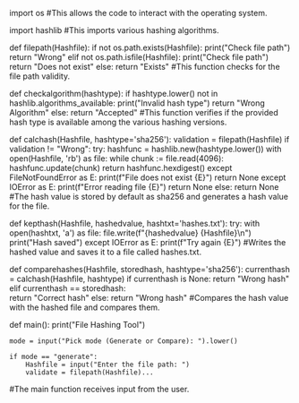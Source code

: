 import os
#This allows the code to interact with the operating system.

import hashlib
#This imports various hashing algorithms.

def filepath(Hashfile):
    if not os.path.exists(Hashfile):
        print("Check file path")
        return "Wrong"
    elif not os.path.isfile(Hashfile):
        print("Check file path")
        return "Does not exist"
    else:
        return "Exists"
#This function checks for the file path validity.

def checkalgorithm(hashtype):
    if hashtype.lower() not in hashlib.algorithms_available:
        print("Invalid hash type")
        return "Wrong Algorithm"
    else:
        return "Accepted"
#This function verifies if the provided hash type is available among the various hashing versions.

def calchash(Hashfile, hashtype='sha256'):
    validation = filepath(Hashfile)
    if validation != "Wrong":
        try:
            hashfunc = hashlib.new(hashtype.lower())
            with open(Hashfile, 'rb') as file:
                while chunk := file.read(4096):
                    hashfunc.update(chunk)
            return hashfunc.hexdigest()
        except FileNotFoundError as E:
            print(f"File does not exist {E}")
            return None
        except IOError as E:
            print(f"Error reading file {E}")
            return None
    else:
        return None
#The hash value is stored by default as sha256 and generates a hash value for the file.

def kepthash(Hashfile, hashedvalue, hashtxt='hashes.txt'):
    try:
        with open(hashtxt, 'a') as file:
            file.write(f"{hashedvalue} {Hashfile}\n")
        print("Hash saved")
    except IOError as E:
        print(f"Try again {E}")
#Writes the hashed value and saves it to a file called hashes.txt.

def comparehashes(Hashfile, storedhash, hashtype='sha256'):
    currenthash = calchash(Hashfile, hashtype)
    if currenthash is None:
        return "Wrong hash"
    elif currenthash == storedhash:  
        return "Correct hash"
    else:
        return "Wrong hash"
#Compares the hash value with the hashed file and compares them.

def main():
    print("File Hashing Tool")
    
    mode = input("Pick mode (Generate or Compare): ").lower()

    if mode == "generate":
        Hashfile = input("Enter the file path: ")
        validate = filepath(Hashfile)...
#The main function receives input from the user.




